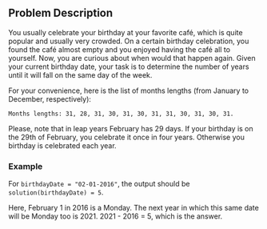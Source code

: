## Problem Description

You usually celebrate your birthday at your favorite café, which is quite popular and usually very crowded. On a certain birthday celebration, you found the café almost empty and you enjoyed having the café all to yourself. Now, you are curious about when would that happen again. Given your current birthday date, your task is to determine the number of years until it will fall on the same day of the week.

For your convenience, here is the list of months lengths (from January to December, respectively):

```
Months lengths: 31, 28, 31, 30, 31, 30, 31, 31, 30, 31, 30, 31.
```

Please, note that in leap years February has 29 days. If your birthday is on the 29th of February, you celebrate it once in four years. Otherwise you birthday is celebrated each year.

### Example

For `birthdayDate = "02-01-2016"`, the output should be
`solution(birthdayDate) = 5`.

Here, February 1 in 2016 is a Monday. The next year in which this same date will be Monday too is 2021. 2021 - 2016 = 5, which is the answer.
